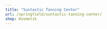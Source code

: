 ```yaml
---
title: "Suntastic Tanning Center"
url: /springfield/suntastic-tanning-center/
shop: Kosmetik
---
```

